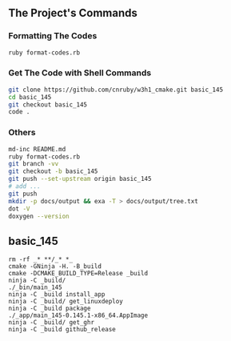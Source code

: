 ## The Project's Commands



### Formatting The Codes
```bash
ruby format-codes.rb
```



### Get The Code with Shell Commands
```bash
git clone https://github.com/cnruby/w3h1_cmake.git basic_145
cd basic_145
git checkout basic_145
code .
```



### Others 
```bash
md-inc README.md
ruby format-codes.rb
git branch -vv
git checkout -b basic_145
git push --set-upstream origin basic_145
# add ...
git push
mkdir -p docs/output && exa -T > docs/output/tree.txt
dot -V
doxygen --version
```



## basic_145
```
rm -rf _* **/_* *_
cmake -GNinja -H. -B_build 
cmake -DCMAKE_BUILD_TYPE=Release _build
ninja -C _build/
./_bin/main_145
ninja -C _build install_app
ninja -C _build/ get_linuxdeploy
ninja -C _build package
./_app/main_145-0.145.1-x86_64.AppImage
ninja -C _build/ get_ghr
ninja -C _build github_release
```